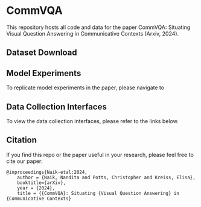 # CommVQA

This repository hosts all code and data for the paper CommVQA: Situating Visual Question Answering in Communicative Contexts (Arxiv, 2024).

## Dataset Download

## Model Experiments
To replicate model experiments in the paper, please navigate to

## Data Collection Interfaces 

To view the data collection interfaces, please refer to the links below.

## Citation
If you find this repo or the paper useful in your research, please feel free to cite our paper:

```
@inproceedings{Naik-etal:2024,
    author = {Naik, Nandita and Potts, Christopher and Kreiss, Elisa},
    booktitle={arXiv},
    year = {2024},
    title = {{CommVQA}: Situating {Visual Question Answering} in {Communicative Contexts}
```
